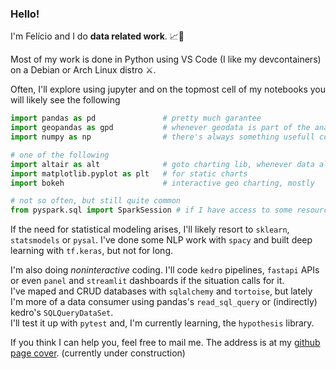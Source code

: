### Hello!
I'm Felício and I do **data related work**. :chart_with_upwards_trend::microscope:

Most of my work is done in Python using VS Code (I like my devcontainers) on a Debian or Arch Linux distro :crossed_swords:.

Often, I'll explore using jupyter and on the topmost cell of my notebooks you will likely see the following
```python
import pandas as pd               # pretty much garantee
import geopandas as gpd           # whenever geodata is part of the analysis 
import numpy as np                # there's always something usefull comming from np

# one of the following
import altair as alt              # goto charting lib, whenever data allows me
import matplotlib.pyplot as plt   # for static charts
import bokeh                      # interactive geo charting, mostly

# not so often, but still quite common
from pyspark.sql import SparkSession # if I have access to some resources (and It's needed)
```
If the need for statistical modeling arises, I'll likely resort to `sklearn`, `statsmodels` or `pysal`. I've done some NLP work with `spacy` and built deep learning with `tf.keras`, but not for long.

I'm also doing *noninteractive* coding. I'll code `kedro` pipelines, `fastapi` APIs or even `panel` and `streamlit` dashboards if the situation calls for it.<br>
I've maped and CRUD databases with `sqlalchemy` and `tortoise`, but lately I'm more of a data consumer using pandas's `read_sql_query` or (indirectly) kedro's `SQLQueryDataSet`.<br>
I'll test it up with `pytest` and, I'm currently learning, the `hypothesis` library.

If you think I can help you, feel free to mail me. The address is at my [github page cover](https://feliciov.github.io). (currently under construction)
